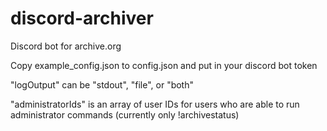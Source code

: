 # discord-archiver
Discord bot for archive.org

Copy example_config.json to config.json and put in your discord bot token

"logOutput" can be "stdout", "file", or "both"

"administratorIds" is an array of user IDs for users who are able to run administrator commands (currently only !archivestatus)